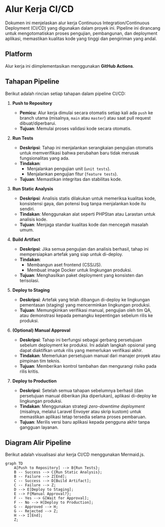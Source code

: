 # Alur Kerja CI/CD

Dokumen ini menjelaskan alur kerja Continuous Integration/Continuous Deployment (CI/CD) yang digunakan dalam proyek ini. Pipeline ini dirancang untuk mengotomatiskan proses pengujian, pembangunan, dan deployment aplikasi, memastikan kualitas kode yang tinggi dan pengiriman yang andal.

## Platform

Alur kerja ini diimplementasikan menggunakan **GitHub Actions**.

## Tahapan Pipeline

Berikut adalah rincian setiap tahapan dalam pipeline CI/CD:

1.  **Push to Repository**
    *   **Pemicu**: Alur kerja dimulai secara otomatis setiap kali ada `push` ke branch utama (misalnya, `main` atau `master`) atau saat pull request dibuat/diperbarui.
    *   **Tujuan**: Memulai proses validasi kode secara otomatis.

2.  **Run Tests**
    *   **Deskripsi**: Tahap ini menjalankan serangkaian pengujian otomatis untuk memverifikasi bahwa perubahan baru tidak merusak fungsionalitas yang ada.
    *   **Tindakan**:
        *   Menjalankan pengujian unit (`unit tests`).
        *   Menjalankan pengujian fitur (`feature tests`).
    *   **Tujuan**: Memastikan integritas dan stabilitas kode.

3.  **Run Static Analysis**
    *   **Deskripsi**: Analisis statis dilakukan untuk memeriksa kualitas kode, konsistensi gaya, dan potensi bug tanpa menjalankan kode itu sendiri.
    *   **Tindakan**: Menggunakan alat seperti PHPStan atau Larastan untuk analisis kode.
    *   **Tujuan**: Menjaga standar kualitas kode dan mencegah masalah umum.

4.  **Build Artifact**
    *   **Deskripsi**: Jika semua pengujian dan analisis berhasil, tahap ini mempersiapkan artefak yang siap untuk di-deploy.
    *   **Tindakan**:
        *   Membangun aset frontend (CSS/JS).
        *   Membuat image Docker untuk lingkungan produksi.
    *   **Tujuan**: Menghasilkan paket deployment yang konsisten dan terisolasi.

5.  **Deploy to Staging**
    *   **Deskripsi**: Artefak yang telah dibangun di-deploy ke lingkungan pementasan (staging) yang mencerminkan lingkungan produksi.
    *   **Tujuan**: Memungkinkan verifikasi manual, pengujian oleh tim QA, atau demonstrasi kepada pemangku kepentingan sebelum rilis ke produksi.

6.  **(Optional) Manual Approval**
    *   **Deskripsi**: Tahap ini berfungsi sebagai gerbang persetujuan sebelum deployment ke produksi. Ini adalah langkah opsional yang dapat diaktifkan untuk rilis yang memerlukan verifikasi akhir.
    *   **Tindakan**: Memerlukan persetujuan manual dari manajer proyek atau pimpinan tim teknis.
    *   **Tujuan**: Memberikan kontrol tambahan dan mengurangi risiko pada rilis kritis.

7.  **Deploy to Production**
    *   **Deskripsi**: Setelah semua tahapan sebelumnya berhasil (dan persetujuan manual diberikan jika diperlukan), aplikasi di-deploy ke lingkungan produksi.
    *   **Tindakan**: Menggunakan strategi *zero-downtime deployment* (misalnya, melalui Laravel Envoyer atau skrip kustom) untuk memastikan aplikasi tetap tersedia selama proses pembaruan.
    *   **Tujuan**: Merilis versi baru aplikasi kepada pengguna akhir tanpa gangguan layanan.

## Diagram Alir Pipeline

Berikut adalah visualisasi alur kerja CI/CD menggunakan Mermaid.js.

```mermaid
graph TD
    A[Push to Repository] --> B{Run Tests};
    B -- Success --> C{Run Static Analysis};
    B -- Failure --> Z[End];
    C -- Success --> D[Build Artifact];
    C -- Failure --> Z;
    D --> E[Deploy to Staging];
    E --> F{Manual Approval?};
    F -- Yes --> G[Wait for Approval];
    F -- No --> H[Deploy to Production];
    G -- Approved --> H;
    G -- Rejected --> Z;
    H --> I[End];
    Z;